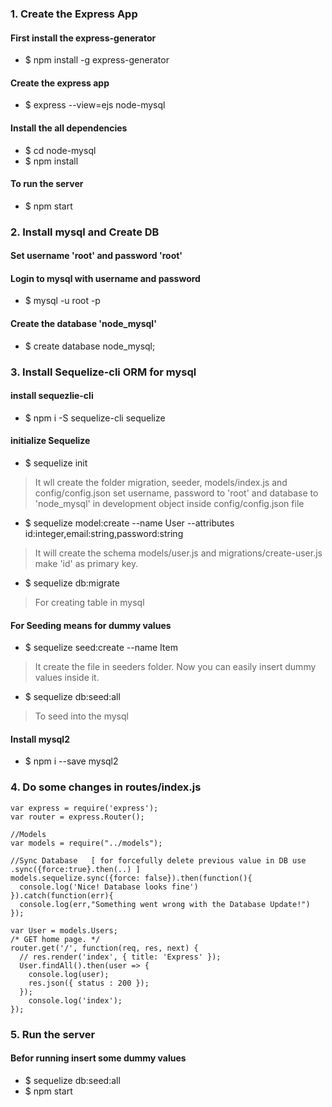 
### 1. Create the Express App
#### First install the express-generator
- $ npm install -g express-generator

#### Create the express app
- $ express --view=ejs node-mysql
    
#### Install the all dependencies
- $ cd node-mysql
- $ npm install
    
#### To run the server 
- $ npm start

### 2. Install mysql and Create DB
#### Set username 'root' and password 'root' 

#### Login to mysql with username and password
- $ mysql -u root -p 

#### Create the database 'node_mysql'
- $ create database node_mysql;


### 3. Install Sequelize-cli ORM for mysql 
#### install sequezlie-cli 
- $ npm i -S sequelize-cli sequelize 

#### initialize Sequelize 
- $ sequelize init
> It wll create the folder migration, seeder, models/index.js and config/config.json
> set username, password to 'root' and database to 'node_mysql' in development object inside config/config.json file

- $ sequelize model:create --name User --attributes id:integer,email:string,password:string
> It will create the schema models/user.js and migrations/create-user.js
> make 'id' as primary key.

- $ sequelize db:migrate
> For creating table in mysql

#### For Seeding means for dummy values
- $ sequelize seed:create --name Item
> It create the file in seeders folder. Now you can easily insert dummy values inside it.

- $ sequelize db:seed:all
> To seed into the mysql 

#### Install mysql2 
- $ npm i --save mysql2 

### 4. Do some changes in routes/index.js
```
var express = require('express');
var router = express.Router();

//Models
var models = require("../models");

//Sync Database   [ for forcefully delete previous value in DB use .sync({force:true}.then(..) ]
models.sequelize.sync({force: false}).then(function(){
  console.log('Nice! Database looks fine')
}).catch(function(err){
  console.log(err,"Something went wrong with the Database Update!")
});

var User = models.Users;
/* GET home page. */
router.get('/', function(req, res, next) {
  // res.render('index', { title: 'Express' });
  User.findAll().then(user => {
    console.log(user);
    res.json({ status : 200 });
  });
    console.log('index');
});
```

### 5. Run the server
#### Befor running insert some dummy values
- $ sequelize db:seed:all
- $ npm start
      
